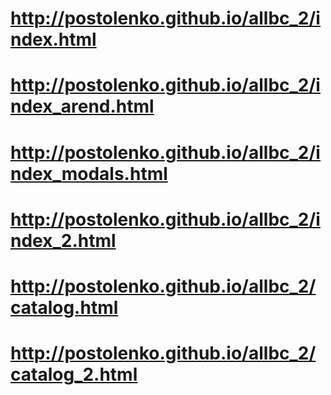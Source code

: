 # http://postolenko.github.io/allbc_2/index.html
# http://postolenko.github.io/allbc_2/index_arend.html
# http://postolenko.github.io/allbc_2/index_modals.html
# http://postolenko.github.io/allbc_2/index_2.html
# http://postolenko.github.io/allbc_2/catalog.html
# http://postolenko.github.io/allbc_2/catalog_2.html